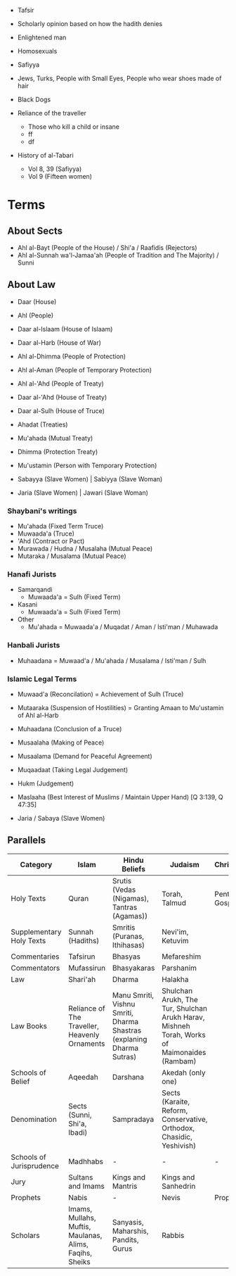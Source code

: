 

- Tafsir

- Scholarly opinion based on how the hadith denies

- Enlightened man
- Homosexuals

- Safiyya

- Jews, Turks, People with Small Eyes, People who wear shoes made of hair
- Black Dogs

- Reliance of the traveller
	- Those who kill a child or insane
	- ff
	- df

- History of al-Tabari
	- Vol 8, 39 (Safiyya)
	- Vol 9 (Fifteen women)
# Terms
## About Sects
- Ahl al-Bayt (People of the House) / Shi'a / Raafidis (Rejectors)
- Ahl al-Sunnah wa'l-Jamaa'ah (People of Tradition and The Majority) / Sunni
## About Law
- Daar (House)
- Ahl (People)

- Daar al-Islaam (House of Islaam) 
- Daar al-Harb (House of War)

- Ahl al-Dhimma (People of Protection)
- Ahl al-Aman (People of Temporary Protection)
- Ahl al-'Ahd (People of Treaty)
- Daar al-'Ahd (House of Treaty)
- Daar al-Sulh (House of Truce)

- Ahadat (Treaties)
- Mu'ahada (Mutual Treaty)
- Dhimma (Protection Treaty)
- Mu'ustamin (Person with Temporary Protection)

- Sabayya (Slave Women) | Sabiyya (Slave Woman)
- Jaria (Slave Women) | Jawari (Slave Woman)
### Shaybani's writings
- Mu'ahada (Fixed Term Truce)
- Muwaada'a (Truce)
- 'Ahd (Contract or Pact)
- Murawada / Hudna / Musalaha (Mutual Peace)
- Mutaraka / Musalama (Mutual Peace)
### Hanafi Jurists
- Samarqandi
	- Muwaada'a = Sulh (Fixed Term)
- Kasani
	- Muwaada'a = Sulh (Fixed Term)
- Other
	- Mu'ahada = Muwaada'a / Muqadat / Aman / Isti'man / Muhawada
### Hanbali Jurists
- Muhaadana = Muwaad'a / Mu'ahada / Musalama / Isti'man / Sulh
### Islamic Legal Terms
- Muwaad'a (Reconcilation) = Achievement of Sulh (Truce)
- Mutaaraka (Suspension of Hostilities) = Granting Amaan to Mu'ustamin of Ahl al-Harb
- Muhaadana (Conclusion of a Truce)
- Musaalaha (Making of Peace)
- Musaalama (Demand for Peaceful Agreement)
- Muqaadaat (Taking Legal Judgement)
- Hukm (Judgement)
- Maslaaha (Best Interest of Muslims / Maintain Upper Hand) \[Q 3:139, Q 47:35\]

- Jaria / Sabaya (Slave Women)

## Parallels
| Category                 | Islam                                                   | Hindu Beliefs                                                         | Judaism                                                                                     | Christianity       |
| ------------------------ | ------------------------------------------------------- | --------------------------------------------------------------------- | ------------------------------------------------------------------------------------------- | ------------------ |
| Holy Texts               | Quran                                                   | Srutis (Vedas (Nigamas), Tantras (Agamas))                            | Torah, Talmud                                                                               | Pentateuch, Gospel |
| Supplementary Holy Texts | Sunnah (Hadiths)                                        | Smritis (Puranas, Ithihasas)                                          | Nevi'im, Ketuvim                                                                            |                    |
| Commentaries             | Tafsirun                                                | Bhasyas                                                               | Mefareshim                                                                                  |                    |
| Commentators             | Mufassirun                                              | Bhasyakaras                                                           | Parshanim                                                                                   |                    |
| Law                      | Shari'ah                                                | Dharma                                                                | Halakha                                                                                     |                    |
| Law Books                | Reliance of The Traveller, Heavenly Ornaments           | Manu Smriti, Vishnu Smriti, Dharma Shastras (explaning Dharma Sutras) | Shulchan Arukh, The Tur, Shulchan Arukh Harav, Mishneh Torah, Works of Maimonaides (Rambam) |                    |
| Schools of Belief        | Aqeedah                                                 | Darshana                                                              | Akedah (only one)                                                                           |                    |
| Denomination             | Sects (Sunni, Shi'a, Ibadi)                             | Sampradaya                                                            | Sects (Karaite, Reform, Conservative, Orthodox, Chasidic, Yeshivish)                        |                    |
| Schools of Jurisprudence | Madhhabs                                                | -                                                                     | -                                                                                           | -                  |
| Jury                     | Sultans and Imams                                       | Kings and Mantris                                                     | Kings and Sanhedrin                                                                         |                    |
| Prophets                 | Nabis                                                   | -                                                                     | Nevis                                                                                       | Prophets           |
| Scholars                 | Imams, Mullahs, Muftis, Maulanas, Alims, Faqihs, Sheiks | Sanyasis, Maharshis, Pandits, Gurus                                   | Rabbis                                                                                      |                    |
